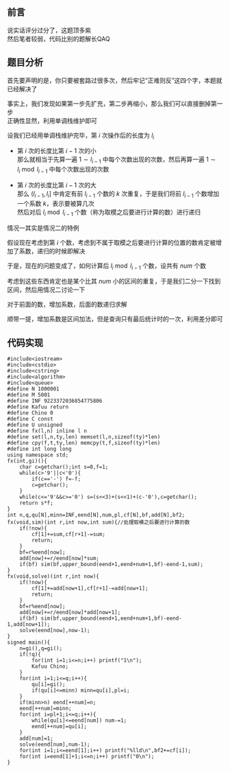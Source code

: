 ## 前言

说实话评分过分了，这题顶多紫  
然后笔者较弱，代码比别的题解长QAQ

## 题目分析

首先要声明的是，你只要被套路过很多次，然后牢记“正难则反”这四个字，本题就已经解决了

事实上，我们发现如果第一步先扩充，第二步再缩小，那么我们可以直接删掉第一步  
正确性显然，利用单调栈维护即可

设我们已经用单调栈维护完毕，第 $i$ 次操作后的长度为 $l_i$

- 第 $i$ 次的长度比第 $i-1$ 次的小  
那么就相当于先算一遍 $1\sim l_{i-1}$ 中每个次数出现的次数，然后再算一遍 $1\sim l_i\bmod l_{i-1}$ 中每个次数出现的次数

- 第 $i$ 次的长度比第 $i-1$ 次的大  
那么 $(l_{i-1},l_i]$ 中肯定有前 $l_{i-1}$ 个数的 $k$ 次重复，于是我们将前 $l_{i-1}$ 个数增加一个系数 $k$，表示要被算几次  
然后对后 $l_i\bmod l_{i-1}$ 个数（称为取模之后要进行计算的数）进行递归

情况一其实是情况二的特例

假设现在考虑到第 $i$ 个数，考虑到不属于取模之后要进行计算的位置的数肯定被增加了系数，递归的时候即解决

于是，现在的问题变成了，如何计算后 $l_i\bmod l_{i-1}$ 个数，设共有 $num$ 个数

考虑到这些东西肯定也是某个比其 $num$ 小的区间的重复，于是我们二分一下找到区间，然后用情况二讨论一下

对于前面的数，增加系数，后面的数递归求解

顺带一提，增加系数是区间加法，但是查询只有最后统计时的一次，利用差分即可

## 代码实现

```
#include<iostream>
#include<cstdio>
#include<cstring>
#include<algorithm>
#include<queue>
#define N 1000001
#define M 5001
#define INF 9223372036854775806
#define Kafuu return
#define Chino 0
#define C const
#define U unsigned
#define fx(l,n) inline l n
#define set(l,n,ty,len) memset(l,n,sizeof(ty)*len)
#define cpy(f,t,ty,len) memcpy(t,f,sizeof(ty)*len)
#define int long long
using namespace std;
fx(int,gi)(){
	char c=getchar();int s=0,f=1;
	while(c>'9'||c<'0'){
		if(c=='-') f=-f;
		c=getchar();
	}
	while(c<='9'&&c>='0') s=(s<<3)+(s<<1)+(c-'0'),c=getchar();
	return s*f;
}
int n,q,qu[N],minn=INF,eend[N],num,pl,cf[N],bf,add[N],bf2;
fx(void,sim)(int r,int now,int sum){//处理取模之后要进行计算的数
	if(!now){
		cf[1]+=sum,cf[r+1]-=sum;
		return;
	}
	bf=r%eend[now];
	add[now]+=r/eend[now]*sum;
	if(bf) sim(bf,upper_bound(eend+1,eend+num+1,bf)-eend-1,sum);
}
fx(void,solve)(int r,int now){
	if(!now){
		cf[1]+=add[now+1],cf[r+1]-=add[now+1];
		return;
	}
	bf=r%eend[now];
	add[now]+=r/eend[now]*add[now+1];
	if(bf) sim(bf,upper_bound(eend+1,eend+num+1,bf)-eend-1,add[now+1]);
	solve(eend[now],now-1);
}
signed main(){
	n=gi(),q=gi();
	if(!q){
		for(int i=1;i<=n;i++) printf("1\n");
		Kafuu Chino;
	}
	for(int i=1;i<=q;i++){
		qu[i]=gi();
		if(qu[i]<=minn) minn=qu[i],pl=i;
	}
	if(minn>n) eend[++num]=n;
	eend[++num]=minn;
	for(int i=pl+1;i<=q;i++){
		while(qu[i]<=eend[num]) num-=1;
		eend[++num]=qu[i];
	}
	add[num]=1;
	solve(eend[num],num-1);
	for(int i=1;i<=eend[1];i++) printf("%lld\n",bf2+=cf[i]);
	for(int i=eend[1]+1;i<=n;i++) printf("0\n");
}
```

